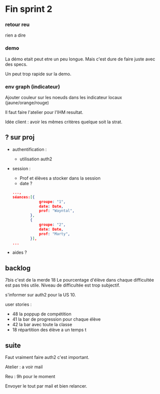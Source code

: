 # Fin sprint 2

### retour reu

rien a dire

### demo

La démo etait peut etre un peu longue. Mais c'est dure de faire juste avec des specs.

Un peut trop rapide sur la demo.


### env graph (indicateur)

Ajouter couleur sur les noeuds dans les indicateur locaux
(jaune/orange/rouge)

Il faut faire l'atelier pour l'IHM resultat.

Idée client : avoir les mêmes critères quelque soit la strat.

## ? sur proj

- authentification : 
    - utilisation auth2

- session : 
    - Prof et élèves a stocker dans la session
    - date ?
    ```json
    ...,
    séances:[{ 
                groupe: "1",
                date: Date,
                prof: "Wayntal",
            },
            {
                groupe: "2",
                date: Date,
                prof: "Marty",
            }],
    ...
    ```
- aides ?

## backlog
7bis c'est de la merde
18 Le pourcentage d'élève dans chaque difficultée est pas très utile. Niveau de difficultée est trop subjectif.

s'informer sur auth2 pour la US 10.

user stories : 

- 48 la poppup de compétition
- 41 la bar de progression pour chaque élève
- 42 la bar avec toute la classe
- 18 répartition des élève a un temps t

## suite

Faut vraiment faire auth2 c'est important.

Atelier : a voir mail

Reu : 9h pour le moment 

Envoyer le tout par mail et bien relancer.

